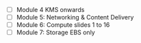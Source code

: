 - [ ] Module 4 KMS onwards
- [ ] Module 5: Networking & Content Delivery
- [ ] Module 6: Compute slides 1 to 16
- [ ] Module 7: Storage EBS only
